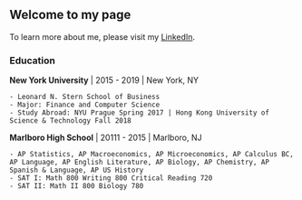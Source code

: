 ## Welcome to my page

To learn more about me, please visit my [LinkedIn](https://www.linkedin.com/in/tracy-d-362180129/).



### Education

**New York University** | 2015 - 2019 | New York, NY 

```
- Leonard N. Stern School of Business
- Major: Finance and Computer Science
- Study Abroad: NYU Prague Spring 2017 | Hong Kong University of Science & Technology Fall 2018
```

**Marlboro High School** | 20111 - 2015 | Marlboro, NJ

```
- AP Statistics, AP Macroeconomics, AP Microeconomics, AP Calculus BC, AP Language, AP English Literature, AP Biology, AP Chemistry, AP Spanish & Language, AP US History
- SAT I: Math 800 Writing 800 Critical Reading 720 
- SAT II: Math II 800 Biology 780
```

